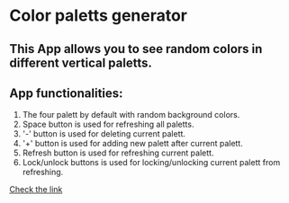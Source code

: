 ﻿# Color paletts generator

## This App allows you to see random colors in different vertical paletts.
## App functionalities:
1. The four palett by default with random background colors.
2. Space button is used for refreshing all paletts.
3. '-' button is used for deleting current palett.
4. '+' button is used for adding new palett after current palett.
5. Refresh button is used for refreshing current palett.
6. Lock/unlock buttons is used for locking/unlocking current palett from refreshing.

[Check the link ]([https://gomel4ahuh.github.io/color-palett-generator/])
